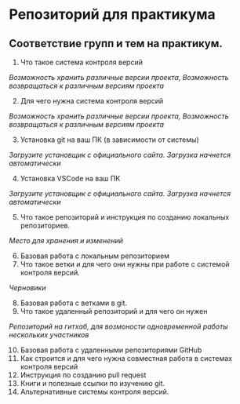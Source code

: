 # Репозиторий для практикума
## Соответствие групп и тем на практикум.

1. Что такое система контроля версий

*Возможность хранить различные версии проекта, Возможность возвращаться к различным версиям проекта*

2. Для чего нужна система контроля версий

*Возможность хранить различные версии проекта, Возможность возвращаться к различным версиям проекта*

3. Установка git на ваш ПК (в зависимости от системы)

*Загрузите установщик с официального сайта. Загрузка начнется автоматически*

4. Установка VSCode на ваш ПК

*Загрузите установщик с официального сайта. Загрузка начнется автоматически*

5. Что такое репозиторий и инструкция по созданию локальных репозиториев.

*Место для хранения и изменений*

6. Базовая работа с локальным репозиторием
7. Что такое ветки и для чего они нужны при работе с системой контроля версий.

*Черновики*

8. Базовая работа с ветками в git.
9. Что такое удаленный репозиторий и для чего он нужен

*Репозиторий на гитхаб, для возмоности одновременной работы нескольких участников*

10. Базовая работа с удаленными репозиториями GitHub
11. Как строится и для чего нужна совместная работа в системах контроля версий
12. Инструкция по созданию pull request
13. Книги и полезные ссылки по изучению git.
14. Альтернативные системы контроля версий.
